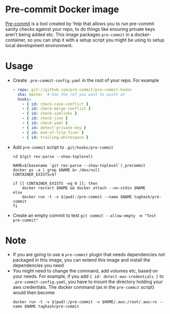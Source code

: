 # Pre-commit Docker image
[Pre-commit](http://pre-commit.com/) is a tool created by Yelp that allows you to run pre-commit sanity checks against your repo, to do things like ensuring private keys aren't being added etc. This image packages `pre-commit` in a docker-container, so you can ship it with a setup script you might be using to setup local development environment.

# Usage
- Create `.pre-commit-config.yaml` in the root of your repo. For example

  ```yaml
  - repo: git://github.com/pre-commit/pre-commit-hooks
    sha: master  # Use the ref you want to point at
    hooks:
      - { id: check-case-conflict }
      - { id: check-merge-conflict }
      - { id: check-symlinks }
      - { id: check-json }
      - { id: check-yaml }
      - { id: detect-private-key }
      - { id: end-of-file-fixer }
      - { id: trailing-whitespace }
  ```
- Add `pre-commit` script to `.git/hooks/pre-commit`
  ```shell
  cd $(git rev-parse --show-toplevel)

  NAME=$(basename `git rev-parse --show-toplevel`)_precommit
  docker ps -a | grep $NAME &> /dev/null
  CONTAINER_EXISTS=$?

  if [[ CONTAINER_EXISTS -eq 0 ]]; then
      docker restart $NAME && docker attach --no-stdin $NAME
  else
      docker run -t -v $(pwd):/pre-commit --name $NAME taghash/pre-commit
  fi

  ```
- Create an empty commit to test
  ```git commit --allow-empty -m "Test pre-commit"```

# Note
- If you are going to use a `pre-commit` plugin that needs dependencies not packaged in this image, you can extend this image and install the dependencies you need
- You might need to change the command, add volumes etc, based on your needs.
  For example, if you add `{ id: detect-aws-credentials }` to `.pre-commit-config.yaml`, you have to mount the directory holding your aws credentials.
  The docker command (as in the `pre-commit` script) would then become
  ```shell
  docker run -t -v $(pwd):/pre-commit -v $HOME/.aws:/root/.aws:ro --name $NAME taghash/pre-commit
  ```
